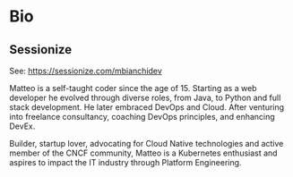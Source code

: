 # Bio

## Sessionize

See: https://sessionize.com/mbianchidev

Matteo is a self-taught coder since the age of 15. Starting as a web developer he evolved through diverse roles, from Java, to Python and full stack development. He later embraced DevOps and Cloud. After venturing into freelance consultancy, coaching DevOps principles, and enhancing DevEx.

Builder, startup lover, advocating for Cloud Native technologies and active member of the CNCF community, Matteo is a Kubernetes enthusiast and aspires to impact the IT industry through Platform Engineering.
